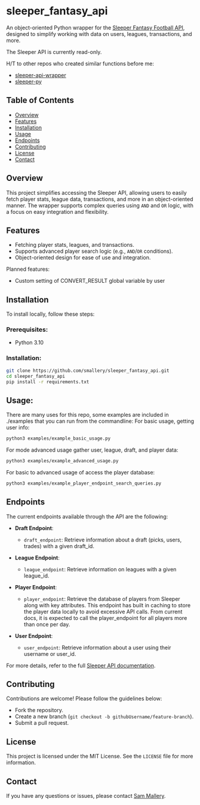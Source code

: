 # sleeper_fantasy_api

An object-oriented Python wrapper for the [Sleeper Fantasy Football API](https://docs.sleeper.com/), designed to simplify working with data on users, leagues, transactions, and more.

The Sleeper API is currently read-only.

H/T to other repos who created similar functions before me:
- [sleeper-api-wrapper](https://github.com/dtsong/sleeper-api-wrapper)
- [sleeper-py](https://github.com/AdamCurtisVT/sleeper-py)

## Table of Contents
- [Overview](#overview)
- [Features](#features)
- [Installation](#installation)
- [Usage](#usage)
- [Endpoints](#endpoints)
- [Contributing](#contributing)
- [License](#license)
- [Contact](#contact)

## Overview
This project simplifies accessing the Sleeper API, allowing users to easily fetch player stats, league data, transactions, and more in an object-oriented manner. The wrapper supports complex queries using `AND` and `OR` logic, with a focus on easy integration and flexibility.

## Features
- Fetching player stats, leagues, and transactions.
- Supports advanced player search logic (e.g., `AND`/`OR` conditions).
- Object-oriented design for ease of use and integration.
  
Planned features:
- Custom setting of CONVERT_RESULT global variable by user

## Installation
To install locally, follow these steps:

### Prerequisites:
- Python 3.10

### Installation:
```bash
git clone https://github.com/smallery/sleeper_fantasy_api.git
cd sleeper_fantasy_api
pip install -r requirements.txt
```

## Usage:
There are many uses for this repo, some examples are included in ./examples that you can run from the commandline:
For basic usage, getting user info:
```bash
python3 examples/example_basic_usage.py
```
For mode advanced usage gather user, league, draft, and player data:
```bash
python3 examples/example_advanced_usage.py
```
For basic to advanced usage of access the player database:
```bash
python3 examples/example_player_endpoint_search_queries.py
```

## Endpoints
The current endpoints available through the API are the following:

- **Draft Endpoint**:
  - `draft_endpoint`: Retrieve information about a draft (picks, users, trades) with a given draft_id.

- **League Endpoint**:
  - `league_endpoint`: Retrieve information on leagues with a given league_id.
  
- **Player Endpoint**:
  - `player_endpoint`: Retrieve the database of players from Sleeper along with key attributes.
  This endpoint has built in caching to store the player data locally to avoid excessive API calls.
  From current docs, it is expected to call the player_endpoint for all players more than once per day.
  
- **User Endpoint**:
  - `user_endpoint`: Retrieve information about a user using their username or user_id.

For more details, refer to the full [Sleeper API documentation](https://docs.sleeper.com/#introduction).

## Contributing
Contributions are welcome! Please follow the guidelines below:
- Fork the repository.
- Create a new branch (`git checkout -b githubUsername/feature-branch`).
- Submit a pull request.

## License
This project is licensed under the MIT License. See the `LICENSE` file for more information.

## Contact
If you have any questions or issues, please contact [Sam Mallery](mailto:sleeperfantasyapi@gmail.com).

